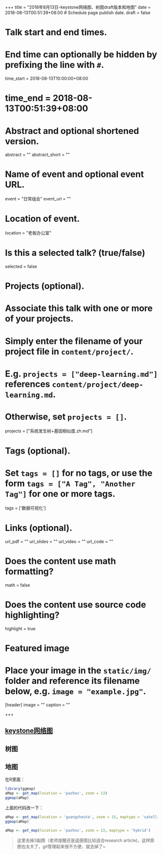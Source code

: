 +++
title = "2018年8月13日-keystone网络图、树图draft版本和地图"
date = 2018-08-13T00:51:39+08:00  # Schedule page publish date.
draft = false

# Talk start and end times.
#   End time can optionally be hidden by prefixing the line with `#`.
time_start = 2018-08-13T10:00:00+08:00
# time_end = 2018-08-13T00:51:39+08:00

# Abstract and optional shortened version.
abstract = ""
abstract_short = ""

# Name of event and optional event URL.
event = "日常组会"
event_url = ""

# Location of event.
location = "老板办公室"

# Is this a selected talk? (true/false)
selected = false

# Projects (optional).
#   Associate this talk with one or more of your projects.
#   Simply enter the filename of your project file in `content/project/`.
#   E.g. `projects = ["deep-learning.md"]` references `content/project/deep-learning.md`.
#   Otherwise, set `projects = []`.
projects = ["系统发生树+基因相似度.zh.md"]

# Tags (optional).
#   Set `tags = []` for no tags, or use the form `tags = ["A Tag", "Another Tag"]` for one or more tags.
tags = ['数据可视化']

# Links (optional).
url_pdf = ""
url_slides = ""
url_video = ""
url_code = ""

# Does the content use math formatting?
math = false

# Does the content use source code highlighting?
highlight = true

# Featured image
# Place your image in the `static/img/` folder and reference its filename below, e.g. `image = "example.jpg"`.
[header]
image = ""
caption = ""

+++

## [keystone网络图](https://www.frontiersin.org/articles/10.3389/fmicb.2014.00219/full)

## 树图

## 地图

在R里面：

```r
library(ggmap)
aMap <- get_map(location = 'pazhou', zoom = 13)
ggmap(aMap)
```

上面的代码改一下：

```r
aMap <- get_map(location = 'guangzhouta', zoom = 15, maptype = 'satellite')
ggmap(aMap)
```

```r
aMap <- get_map(location = 'pazhou', zoom = 13, maptype = 'hybrid')
```

> 这里去掉3副图（老师提醒还是遥感图比较适合research article)，这样原图也太大了，git管理起来很不方便，就去掉了~
